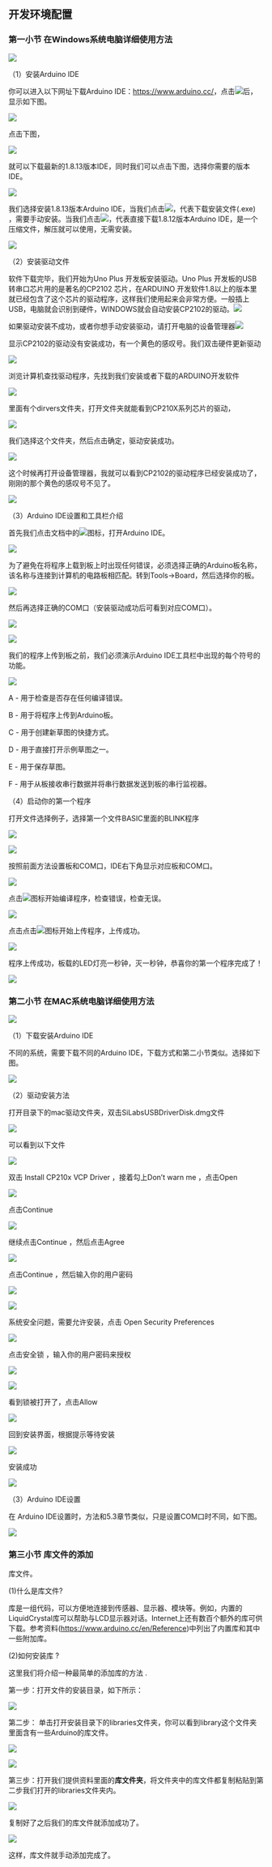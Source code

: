 ## 开发环境配置

### 第一小节 在Windows系统电脑详细使用方法

![](media/6cf6312dc7c7db27794b54d58a8bf80c.png)

（1）安装Arduino IDE

你可以进入以下网址下载Arduino IDE：<https://www.arduino.cc/>，点击![](media/6e0a6f98ef8676a190750e098ff76bc2.png)后，显示如下图。

![](media/029dbd0414641c01ef3e3aba94609358.png)

点击下图，

![](media/6b838391b7b8c418fbc8426ff0272f96.png)

就可以下载最新的1.8.13版本IDE，同时我们可以点击下图，选择你需要的版本IDE。

![](media/5c3d01abae581ed8e03adb81eb9282f0.png)

我们选择安装1.8.13版本Arduino IDE，当我们点击![](media/03e5562de7a3b2ec4f1f6dc873e2d600.png)，代表下载安装文件(.exe)
，需要手动安装。当我们点击![](media/09b91b3ac2cfec8d93863073fbe0a7c0.png)，代表直接下载1.8.12版本Arduino IDE，是一个压缩文件，解压就可以使用，无需安装。

![](media/502b69de2bc753e0d1096af1068a0e53.png)

（2）安装驱动文件

软件下载完毕，我们开始为Uno Plus 开发板安装驱动。Uno Plus
开发板的USB转串口芯片用的是著名的CP2102 芯片，在ARDUINO
开发软件1.8以上的版本里就已经包含了这个芯片的驱动程序，这样我们使用起来会非常方便。一般插上USB，电脑就会识别到硬件，WINDOWS就会自动安装CP2102的驱动。![](media/fe2c97ce022a5a071b2530328df74008.png)

如果驱动安装不成功，或者你想手动安装驱动，请打开电脑的设备管理器![](media/5d3921d98a5be791b0b5166164b389e7.png)

显示CP2102的驱动没有安装成功，有一个黄色的感叹号。我们双击硬件更新驱动

![](media/0946d3e3d322e66303a5e3fec0bb53c0.png)

浏览计算机查找驱动程序，先找到我们安装或者下载的ARDUINO开发软件

![](media/abff63e491413339a985a0a03df21106.png)

里面有个dirvers文件夹，打开文件夹就能看到CP210X系列芯片的驱动，

![](media/df4f1023d547347f2aa3a44f09b84efe.png)

我们选择这个文件夹，然后点击确定，驱动安装成功。

![](media/1e888fdeb85783a123b6948dffa44a97.png)

这个时候再打开设备管理器，我就可以看到CP2102的驱动程序已经安装成功了，刚刚的那个黄色的感叹号不见了。

![](media/6ec68bee80c913c6ad392c6e7898ed36.png)

（3）Arduino IDE设置和工具栏介绍

首先我们点击文档中的![](media/449389031648dfc4a5b2bd39132fae99.png)图标，打开Arduino IDE。

![](media/e9a2d59afcff8121d18d8767326baa42.png)

为了避免在将程序上载到板上时出现任何错误，必须选择正确的Arduino板名称，该名称与连接到计算机的电路板相匹配。转到Tools→Board，然后选择你的板。

![](media/84317a7babddff172520b99756dc1f85.png)

然后再选择正确的COM口（安装驱动成功后可看到对应COM口）。

![](media/6ec68bee80c913c6ad392c6e7898ed36.png)

![](media/bcd36a3d3e1209c16866e554089832d5.png)

我们的程序上传到板之前，我们必须演示Arduino IDE工具栏中出现的每个符号的功能。

![](media/2598b31529ac4bff88630522b97b6c41.png)

A - 用于检查是否存在任何编译错误。

B - 用于将程序上传到Arduino板。

C - 用于创建新草图的快捷方式。

D - 用于直接打开示例草图之一。

E - 用于保存草图。

F - 用于从板接收串行数据并将串行数据发送到板的串行监视器。

（4）启动你的第一个程序

打开文件选择例子，选择第一个文件BASIC里面的BLINK程序

![](media/2a6a0b8b8e2585776e01873caf10a1b0.png)

![](media/6030cde1341c3432f0f4b1fb6c92e49e.png)

按照前面方法设置板和COM口，IDE右下角显示对应板和COM口。

![](media/5c4521f3fa5c4f4c0a5c9d1581ab1580.png)

点击![](media/ddd21c81338ae1f6b7f84de2a3caecf0.png)图标开始编译程序，检查错误，检查无误。

![](media/9948cd36a3b39cb57fd2bea79540c4b7.png)

点击点击![](media/9c9158a5d49baa740ea2f0048f655017.png)图标开始上传程序，上传成功。

![](media/60e002aacf662c1ecf88ad3ecd85e6ca.png)

程序上传成功，板载的LED灯亮一秒钟，灭一秒钟，恭喜你的第一个程序完成了！

![](media/19c8dfd92586ad19678edb962b8f8be7.png)

### 第二小节 在MAC系统电脑详细使用方法

![](media/a6fc83596009c574d8e29ef383748549.png)

（1）下载安装Arduino IDE 

不同的系统，需要下载不同的Arduino IDE，下载方式和第二小节类似。选择如下图。

![](media/93fb6f19be3ac6e5fd992aab76c5bb60.png)

（2）驱动安装方法

打开目录下的mac驱动文件夹，双击SiLabsUSBDriverDisk.dmg文件

![](media/085063de72596eed265264de6570a228.jpg)

可以看到以下文件

![](media/3f1afe9499f6d852492cfb9d6b11e9ab.jpg)

双击 Install CP210x VCP Driver ，接着勾上Don’t warn me ，点击Open

![](media/8d7fedad226b17b2444d6ad1c7925577.jpg)

点击Continue

![](media/b1cb125dccf6470ebe255f8f65b902eb.jpg)

继续点击Continue ，然后点击Agree

![](media/865dcc76cb7f58854b56f1020233f05e.jpg)

点击Continue ，然后输入你的用户密码

![](media/1ef6d65b61ad7c6e0a3989ba59de74d5.jpg)

![](media/b4e122b521d3e9301d2b70e00ed504be.jpg)

系统安全问题，需要允许安装，点击 Open Security Preferences

![](media/f97f0c1a960ddda5c2a98f52386f0462.png)

点击安全锁 ，输入你的用户密码来授权

![](media/cb6be428257143635fc4f729487549c5.jpg)

![](media/e8f637a3a9510aa8f90c65820d4d1cd8.jpg)

看到锁被打开了，点击Allow

![](media/250a1cbb7f93fc2a572944bea9fe5494.jpg)

回到安装界面，根据提示等待安装

![](media/62303433d3c44819f9c6d58e6de1f0d3.jpg)

安装成功

![](media/d33ca66538f709ad96ee49a9b585ac7f.jpg)

（3）Arduino IDE设置

在 Arduino IDE设置时，方法和5.3章节类似，只是设置COM口时不同，如下图。

![](media/b55157aad3daf7554d699f1bb14145e7.jpg)

### 第三小节 库文件的添加

库文件。

(1)什么是库文件?

库是一组代码，可以方便地连接到传感器、显示器、模块等。例如，内置的LiquidCrystal库可以帮助与LCD显示器对话。Internet上还有数百个额外的库可供下载。参考资料(https://www.arduino.cc/en/Reference)中列出了内置库和其中一些附加库。

(2)如何安装库 ?

这里我们将介绍一种最简单的添加库的方法 .

第一步：打开文件的安装目录，如下所示：

![](media/64cbf979631b3484697c7548e8fb86ee.png)

第二步：
单击打开安装目录下的libraries文件夹，你可以看到library这个文件夹里面含有一些Arduino的库文件。

![](media/659a676ccb7307a1d30e65447ef2f43f.png)

![](media/effd547a0ca8d5a44799d3c0949a7776.png)

第三步：打开我们提供资料里面的**库文件夹**，将文件夹中的库文件都复制粘贴到第二步我们打开的libraries文件夹内。

![](media/a1e7639af43de9864d45e49ad60e6c38.png)

复制好了之后我们的库文件就添加成功了。

![](media/6a4ea1fc0b859861e3429b554728307e.png)

这样，库文件就手动添加完成了。





